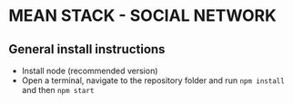 # MEAN STACK - SOCIAL NETWORK

## General install instructions

-   Install node (recommended version)
-   Open a terminal, navigate to the repository folder and run `npm install` and then `npm start`

